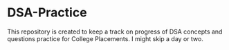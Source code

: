 # DSA-Practice

This repository is created to keep a track on progress of DSA concepts and questions practice for College Placements.
I might skip a day or two.
